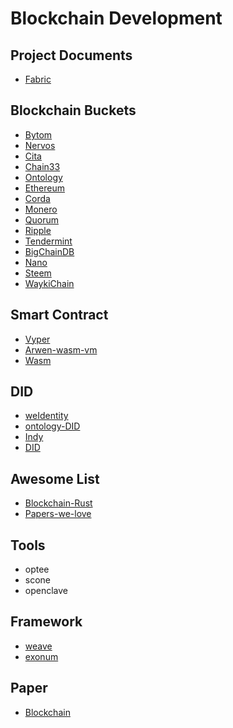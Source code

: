 # Blockchain Development


## Project Documents

- [Fabric](fabric.md)

## Blockchain Buckets

- [Bytom](https://github.com/Bytom)
- [Nervos](https://github.com/nervosnetwork)
- [Cita](https://github.com/citahub/cita)
- [Chain33](https://github.com/33cn/chain33)
- [Ontology](https://github.com/ontio/ontology)
- [Ethereum](https://github.com/ethereum/go-ethereum)
- [Corda](https://github.com/corda/corda)
- [Monero](https://github.com/monero-project/monero)
- [Quorum](https://github.com/ConsenSys/quorum)
- [Ripple](https://github.com/ripple/rippled)
- [Tendermint](https://github.com/tendermint/tendermint)
- [BigChainDB](https://github.com/bigchaindb/bigchaindb)
- [Nano](https://github.com/nanocurrency/nano-node)
- [Steem](https://github.com/steemit/steem)
- [WaykiChain](https://github.com/WaykiChain/WaykiChain)

## Smart Contract 

- [Vyper](https://github.com/vyperlang/vyper)
- [Arwen-wasm-vm](https://github.com/ElrondNetwork/arwen-wasm-vm)
- [Wasm](https://github.com/wasm3/wasm3)

## DID

- [weIdentity](https://github.com/WeBankFinTech/WeIdentity)
- [ontology-DID](https://github.com/ontio/ontology-DID)
- [Indy](https://github.com/hyperledger/indy-node)
- [DID](https://github.com/decentralized-identity)

## Awesome List

- [Blockchain-Rust](https://github.com/rust-in-blockchain/awesome-blockchain-rust)
- [Papers-we-love](https://github.com/papers-we-love/papers-we-love)

## Tools

- optee
- scone
- openclave

## Framework

- [weave](https://github.com/iov-one/weave)
- [exonum](https://github.com/exonum/exonum)

## Paper

- [Blockchain](https://github.com/decrypto-org/blockchain-papers)
